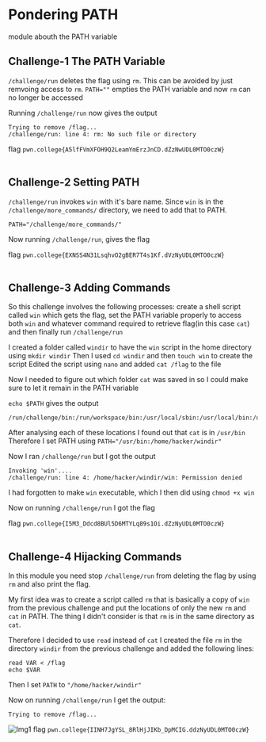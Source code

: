 # Pondering PATH

module abouth the PATH variable

## Challenge-1 The PATH Variable

`/challenge/run` deletes the flag using `rm`. This can be avoided by just remvoing access to `rm`.
`PATH=""` empties the PATH variable and now `rm` can no longer be accessed

Running `/challenge/run` now gives the output
```
Trying to remove /flag...
/challenge/run: line 4: rm: No such file or directory
```
flag `pwn.college{A5lfFVmXFOH9Q2LeamYmErzJnCD.dZzNwUDL0MTO0czW}`
<br><br>


## Challenge-2 Setting PATH

`/challenge/run` invokes `win` with it's bare name. Since `win` is in the `/challenge/more_commands/` directory, we need to add that to PATH.

`PATH="/challenge/more_commands/"`

Now running `/challenge/run`, gives the flag 

flag `pwn.college{EXNSS4N31LsqhvO2gBER7T4s1Kf.dVzNyUDL0MTO0czW}`
<br><br>

## Challenge-3 Adding Commands

So this challenge involves the following processes: create a shell script called `win` which gets the flag, set the PATH variable properly to access both `win` and whatever command required to retrieve flag(in this case `cat`) and then finally run `/challenge/run`

I created a folder called `windir` to have the `win` script in the home directory using `mkdir windir`
Then I used `cd windir` and then `touch win` to create the script
Edited the script using `nano` and added `cat /flag` to the file

Now I needed to figure out which folder `cat` was saved in so I could make sure to let it remain in the PATH variable

`echo $PATH` gives the output 
```
/run/challenge/bin:/run/workspace/bin:/usr/local/sbin:/usr/local/bin:/usr/sbin:/usr/bin:/sbin:/bin
```

After analysing each of these locations I found out that `cat` is in `/usr/bin`
Therefore I set PATH using `PATH="/usr/bin:/home/hacker/windir"`

Now I ran `/challenge/run` but I got the output
```
Invoking 'win'....
/challenge/run: line 4: /home/hacker/windir/win: Permission denied
```

I had forgotten to make `win` executable, which I then did using `chmod +x win`

Now on running `/challenge/run` I got the flag 

flag `pwn.college{I5M3_Ddcd8BUl5D6MTYLq89s1Oi.dZzNyUDL0MTO0czW}`
<br><br>

## Challenge-4 Hijacking Commands

In this module you need stop `/challenge/run` from deleting the flag by using `rm` and also print the flag.

My first idea was to create a script called `rm` that is basically a copy of `win` from the previous challenge and put the locations of only the new `rm` and `cat` in PATH.
The thing I didn't consider is that `rm` is in the same directory as `cat`.

Therefore I decided to use `read` instead of `cat`
I created the file `rm` in the directory `windir` from the previous challenge and added the following lines:
```
read VAR < /flag
echo $VAR
```

Then I set `PATH` to `"/home/hacker/windir"`

Now on running `/challenge/run` I get the output:
```
Trying to remove /flag...
```
![Img1](Mod12_Ch4.png)
flag `pwn.college{IINH7JgYSL_8RlHjJIKb_DpMCIG.ddzNyUDL0MTO0czW}`